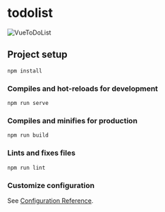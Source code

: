 # todolist

![VueToDoList](https://user-images.githubusercontent.com/46508156/137645977-89b42533-5471-4234-9115-f354c403296b.jpg)


## Project setup
```
npm install
```

### Compiles and hot-reloads for development
```
npm run serve
```

### Compiles and minifies for production
```
npm run build
```

### Lints and fixes files
```
npm run lint
```

### Customize configuration
See [Configuration Reference](https://cli.vuejs.org/config/).
